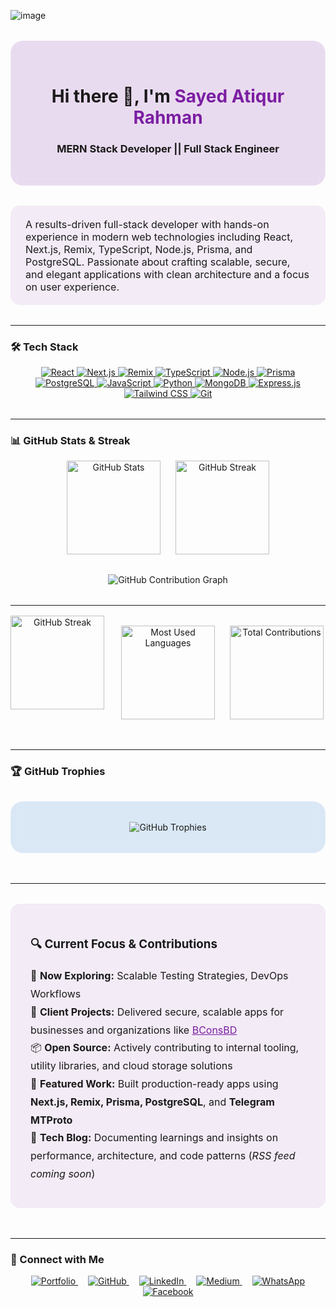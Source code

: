 ![image](https://github.com/user-attachments/assets/63aec3b8-569c-4a0e-9668-8279e3d03170)


<!-- Profile Hero Section -->
<div align="center" style="background: rgba(123, 31, 162, 0.15); backdrop-filter: blur(8px); padding: 2rem; border-radius: 20px; border: 1px solid rgba(255,255,255,0.2); margin: 2rem auto; max-width: 800px;">
  <h1>Hi there 👋, I'm <span style="color:#7B1FA2;">Sayed Atiqur Rahman</span></h1>
  <h3>MERN Stack Developer || Full Stack Engineer</h3>
</div>

<div style="background: rgba(123, 31, 162, 0.08); backdrop-filter: blur(6px); padding: 1.2rem 1.5rem; border-radius: 15px; margin: 1rem auto 2rem; max-width: 800px; font-size: 16px;">
  A results-driven full-stack developer with hands-on experience in modern web technologies including React, Next.js, Remix, TypeScript, Node.js, Prisma, and PostgreSQL. Passionate about crafting scalable, secure, and elegant applications with clean architecture and a focus on user experience.
</div>

---

### 🛠️ Tech Stack
<p align="center" style="margin-bottom: 2rem;">
  <a href="https://react.dev/" target="_blank">
    <img src="https://img.shields.io/badge/React-20232a?style=for-the-badge&logo=react&logoColor=61dafb" alt="React" />
  </a>
  <a href="https://nextjs.org/" target="_blank">
    <img src="https://img.shields.io/badge/Next.js-000000?style=for-the-badge&logo=nextdotjs&logoColor=white" alt="Next.js" />
  </a>
  <a href="https://remix.run/" target="_blank">
    <img src="https://img.shields.io/badge/Remix-000000?style=for-the-badge&logo=remix" alt="Remix" />
  </a>
  <a href="https://www.typescriptlang.org/" target="_blank">
    <img src="https://img.shields.io/badge/TypeScript-3178C6?style=for-the-badge&logo=typescript&logoColor=white" alt="TypeScript" />
  </a>
  <a href="https://nodejs.org/" target="_blank">
    <img src="https://img.shields.io/badge/Node.js-339933?style=for-the-badge&logo=node.js&logoColor=white" alt="Node.js" />
  </a>
  <a href="https://www.prisma.io/" target="_blank">
    <img src="https://img.shields.io/badge/Prisma-2D3748?style=for-the-badge&logo=prisma&logoColor=white" alt="Prisma" />
  </a>
  <a href="https://www.postgresql.org/" target="_blank">
    <img src="https://img.shields.io/badge/PostgreSQL-4169E1?style=for-the-badge&logo=postgresql&logoColor=white" alt="PostgreSQL" />
  </a>
  <a href="https://www.javascript.com/" target="_blank">
    <img src="https://img.shields.io/badge/JavaScript-F7DF1E?style=for-the-badge&logo=javascript&logoColor=black" alt="JavaScript" />
  </a>
  <a href="https://www.python.org/doc/" target="_blank">
    <img src="https://img.shields.io/badge/Python-3776AB?style=for-the-badge&logo=python&logoColor=white" alt="Python" />
  </a>
  <a href="https://www.mongodb.com/" target="_blank">
    <img src="https://img.shields.io/badge/MongoDB-47A248?style=for-the-badge&logo=mongodb&logoColor=white" alt="MongoDB" />
  </a>
  <a href="https://expressjs.com/" target="_blank">
    <img src="https://img.shields.io/badge/Express.js-000000?style=for-the-badge" alt="Express.js" />
  </a>
  <a href="https://tailwindcss.com/" target="_blank">
    <img src="https://img.shields.io/badge/Tailwind_CSS-38B2AC?style=for-the-badge&logo=tailwind-css&logoColor=white" alt="Tailwind CSS" />
  </a>
  <a href="https://git-scm.com/" target="_blank">
    <img src="https://img.shields.io/badge/Git-F05032?style=for-the-badge&logo=git&logoColor=white" alt="Git" />
  </a>
</p>

---

### 📊 GitHub Stats & Streak

<div align="center" style="display: flex; gap: 1.5rem; flex-wrap: wrap; justify-content: center; margin: 1rem auto 2rem;">
  <img src="https://github-readme-stats.vercel.app/api?username=sayedatiqurrahman&show_icons=true&theme=transparent" height="150" alt="GitHub Stats" />
  <img src="https://github-readme-streak-stats.herokuapp.com/?user=sayedatiqurrahman&theme=transparent" height="150" alt="GitHub Streak" />
</div>

<!-- Optional Contribution Graph (using a community project) -->
<div align="center" style="margin-bottom: 2rem;">
  <img src="https://activity-graph.herokuapp.com/graph?username=sayedatiqurrahman&theme=react-dark&hide_border=true" alt="GitHub Contribution Graph" />
</div>


---

<div align="center" style="display: flex; gap: 1.5rem; justify-content: center; flex-wrap: wrap; margin: 1rem auto;">

  <!-- GitHub Streak Stats -->
  <img src="https://github-readme-streak-stats.herokuapp.com/?user=sayedatiqurrahman&theme=dark" alt="GitHub Streak" height="150" />
  
  <div align="center" style="display: flex; gap: 1.5rem; flex-wrap: wrap; justify-content: center; margin: 1rem auto 2rem;">
  <!-- Most Used Languages Card -->
  <img src="https://github-readme-stats.vercel.app/api/top-langs/?username=sayedatiqurrahman&langs_count=8&layout=compact&theme=dark" alt="Most Used Languages" height="150" />
  
  <!-- Total Contributions Card -->
  <img src="https://github-readme-stats.vercel.app/api?username=sayedatiqurrahman&show_icons=true&count_private=true&include_all_commits=true&theme=dark" alt="Total Contributions" height="150" />
</div>

  

</div>




---

### 🏆 GitHub Trophies
<div align="center" style="background: rgba(25, 118, 210, 0.15); backdrop-filter: blur(10px); padding: 2rem; border-radius: 20px; border: 1px solid rgba(255,255,255,0.15); margin: 2rem auto 3rem; max-width: 800px;">
  <img src="https://github-profile-trophy.vercel.app/?username=sayedatiqurrahman&theme=blueberry&no-frame=true&margin-w=25&margin-h=25&row=2&column=4" alt="GitHub Trophies" />
</div>

---



<div style="background: rgba(123, 31, 162, 0.08); backdrop-filter: blur(6px); padding: 1.5rem 2rem; border-radius: 15px; margin: 2rem auto 3rem; max-width: 800px; font-size: 16px;">
  <h3>🔍 Current Focus & Contributions</h3>
  <ul style="list-style: none; padding: 0; line-height: 1.8; font-size: 1rem;">
    <li>🧪 <strong>Now Exploring:</strong> Scalable Testing Strategies, DevOps Workflows</li>
    <li>🧳 <strong>Client Projects:</strong> Delivered secure, scalable apps for businesses and organizations like <a href="https://bconsbd.com" target="_blank" style="color:#7B1FA2;">BConsBD</a></li>
    <li>📦 <strong>Open Source:</strong> Actively contributing to internal tooling, utility libraries, and cloud storage solutions</li>
    <li>🚀 <strong>Featured Work:</strong> Built production-ready apps using <strong>Next.js, Remix, Prisma, PostgreSQL</strong>, and <strong>Telegram MTProto</strong></li>
    <li>📝 <strong>Tech Blog:</strong> Documenting learnings and insights on performance, architecture, and code patterns (<em>RSS feed coming soon</em>)</li>
  </ul>
</div>

---

### 🔗 Connect with Me
<p align="center" style="margin-bottom: 3rem;">
 
  <a href="https://atiqurrahman-portfolio.web.app/" target="_blank" style="margin: 0 0.5rem;">
    <img src="https://img.shields.io/badge/Portfolio-7B1FA2?style=for-the-badge&logo=google-chrome&logoColor=white" alt="Portfolio" />
  </a>
  
  <a href="https://github.com/sayedatiqurrahman" target="_blank" style="margin: 0 0.5rem;">
    <img src="https://img.shields.io/badge/GitHub-181717?style=for-the-badge&logo=github&logoColor=white" alt="GitHub" />
  </a>
  
  <a href="https://www.linkedin.com/in/satiqurrahman/" target="_blank" style="margin: 0 0.5rem;">
    <img src="https://img.shields.io/badge/LinkedIn-0077B5?style=for-the-badge&logo=linkedin&logoColor=white" alt="LinkedIn" />
  </a>
  
  <a href="https://medium.com/@satiqurrahman" target="_blank" style="margin: 0 0.5rem;">
    <img src="https://img.shields.io/badge/Medium-12100E?style=for-the-badge&logo=medium&logoColor=white" alt="Medium" />
  </a>
 
  <a href="https://api.whatsapp.com/send/?phone=8801625625032&text=Hello%20Sayed%20Atiqur%20Rahman%21%0A%0AHow%20are%20you%20doing%3F%20%0AJust%20wanted%20to%20check%20if%20you%E2%80%99re%20available%20and%20have%20seen%20my%20message.%20Please%20reply%20when%20you%20get%20a%20chance.&type=phone_number&app_absent=0" target="_blank" style="margin: 0 0.5rem;">
    <img src="https://img.shields.io/badge/WhatsApp-25D366?style=for-the-badge&logo=whatsapp&logoColor=white" alt="WhatsApp" />
  </a>
  
  <a href="https://www.facebook.com/sayedmd.atiqurrahman/" target="_blank" style="margin: 0 0.5rem;">
    <img src="https://img.shields.io/badge/Facebook-1877F2?style=for-the-badge&logo=facebook&logoColor=white" alt="Facebook" />
  </a>
</p>
